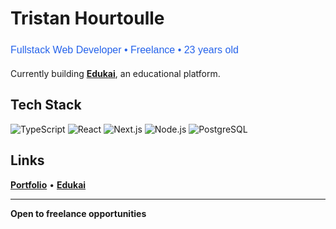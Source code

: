 # Tristan Hourtoulle

<p align="left">
  <svg width="500" height="30" xmlns="http://www.w3.org/2000/svg">
    <text x="0" y="20" font-family="Arial, sans-serif" font-size="16" fill="#2563eb" font-weight="500">
      Fullstack Web Developer • Freelance • 23 years old
    </text>
  </svg>
</p>

Currently building **[Edukai](https://edukai.fr)**, an educational platform.

## Tech Stack

![TypeScript](https://img.shields.io/badge/-TypeScript-3178C6?style=flat-square&logo=typescript&logoColor=white)
![React](https://img.shields.io/badge/-React-61DAFB?style=flat-square&logo=react&logoColor=black)
![Next.js](https://img.shields.io/badge/-Next.js-000000?style=flat-square&logo=next.js&logoColor=white)
![Node.js](https://img.shields.io/badge/-Node.js-339933?style=flat-square&logo=node.js&logoColor=white)
![PostgreSQL](https://img.shields.io/badge/-PostgreSQL-4169E1?style=flat-square&logo=postgresql&logoColor=white)

## Links

**[Portfolio](https://tristanhourtoulle.fr)** • **[Edukai](https://edukai.fr)**

---

**Open to freelance opportunities**
